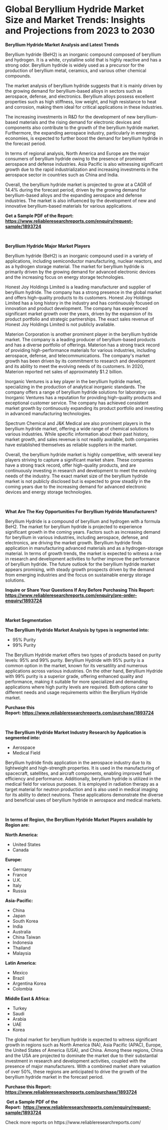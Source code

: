 <p><h1>Global Beryllium Hydride Market Size and Market Trends: Insights and Projections from 2023 to 2030</h1></p><p><strong>Beryllium Hydride Market Analysis and Latest Trends</strong></p>
<p><p>Beryllium hydride (BeH2) is an inorganic compound composed of beryllium and hydrogen. It is a white, crystalline solid that is highly reactive and has a strong odor. Beryllium hydride is widely used as a precursor for the production of beryllium metal, ceramics, and various other chemical compounds.</p><p>The market analysis of beryllium hydride suggests that it is mainly driven by the growing demand for beryllium-based alloys in sectors such as aerospace, defense, and electronics. Beryllium alloys possess excellent properties such as high stiffness, low weight, and high resistance to heat and corrosion, making them ideal for critical applications in these industries.</p><p>The increasing investments in R&D for the development of new beryllium-based materials and the rising demand for electronic devices and components also contribute to the growth of the beryllium hydride market. Furthermore, the expanding aerospace industry, particularly in emerging economies, is expected to further boost the demand for beryllium hydride in the forecast period.</p><p>In terms of regional analysis, North America and Europe are the major consumers of beryllium hydride owing to the presence of prominent aerospace and defense industries. Asia Pacific is also witnessing significant growth due to the rapid industrialization and increasing investments in the aerospace sector in countries such as China and India.</p><p>Overall, the beryllium hydride market is projected to grow at a CAGR of 14.4% during the forecast period, driven by the growing demand for beryllium-based alloys and the expanding aerospace and defense industries. The market is also influenced by the development of new and innovative beryllium-based materials for various applications.</p></p>
<p><strong>Get a Sample PDF of the Report:&nbsp; <a href="https://www.reliableresearchreports.com/enquiry/request-sample/1893724">https://www.reliableresearchreports.com/enquiry/request-sample/1893724</a></strong></p>
<p>&nbsp;</p>
<p><strong>Beryllium Hydride Major Market Players</strong></p>
<p><p>Beryllium hydride (BeH2) is an inorganic compound used in a variety of applications, including semiconductor manufacturing, nuclear reactors, and as a hydrogen storage material. The market for beryllium hydride is primarily driven by the growing demand for advanced electronic devices and the increasing focus on energy storage technologies.</p><p>Honest Joy Holdings Limited is a leading manufacturer and supplier of beryllium hydride. The company has a strong presence in the global market and offers high-quality products to its customers. Honest Joy Holdings Limited has a long history in the industry and has continuously focused on innovation and product development. The company has experienced significant market growth over the years, driven by the expansion of its product portfolio and strategic partnerships. The exact sales revenue of Honest Joy Holdings Limited is not publicly available.</p><p>Materion Corporation is another prominent player in the beryllium hydride market. The company is a leading producer of beryllium-based products and has a diverse portfolio of offerings. Materion has a strong track record of providing high-performance materials for various industries, including aerospace, defense, and telecommunications. The company's market growth has been driven by its commitment to research and development and its ability to meet the evolving needs of its customers. In 2020, Materion reported net sales of approximately $1.2 billion.</p><p>Inorganic Ventures is a key player in the beryllium hydride market, specializing in the production of analytical inorganic standards. The company offers a range of beryllium hydride solutions for laboratory use. Inorganic Ventures has a reputation for providing high-quality products and exceptional customer service. The company has achieved consistent market growth by continuously expanding its product portfolio and investing in advanced manufacturing technologies.</p><p>Spectrum Chemical and J&K Medical are also prominent players in the beryllium hydride market, offering a wide range of chemical solutions to various industries. While specific information about their past history, market growth, and sales revenue is not readily available, both companies have established themselves as reliable suppliers in the market.</p><p>Overall, the beryllium hydride market is highly competitive, with several key players striving to capture a significant market share. These companies have a strong track record, offer high-quality products, and are continuously investing in research and development to meet the evolving needs of the industry. The exact market size of the beryllium hydride market is not publicly disclosed but is expected to grow steadily in the coming years due to the increasing demand for advanced electronic devices and energy storage technologies.</p></p>
<p>&nbsp;</p>
<p><strong>What Are The Key Opportunities For Beryllium Hydride Manufacturers?</strong></p>
<p><p>Beryllium Hydride is a compound of beryllium and hydrogen with a formula BeH2. The market for beryllium hydride is projected to experience significant growth in the coming years. Factors such as increasing demand for beryllium in various industries, including aerospace, defense, and electronics, are driving the market growth. Beryllium hydride finds application in manufacturing advanced materials and as a hydrogen-storage material. In terms of growth trends, the market is expected to witness a rise in research and development activities to further improve the performance of beryllium hydride. The future outlook for the beryllium hydride market appears promising, with steady growth prospects driven by the demand from emerging industries and the focus on sustainable energy storage solutions.</p></p>
<p><strong>Inquire or Share Your Questions If Any Before Purchasing This Report: <a href="https://www.reliableresearchreports.com/enquiry/pre-order-enquiry/1893724">https://www.reliableresearchreports.com/enquiry/pre-order-enquiry/1893724</a></strong></p>
<p>&nbsp;</p>
<p><strong>Market Segmentation</strong></p>
<p><strong>The Beryllium Hydride Market Analysis by types is segmented into:</strong></p>
<p><ul><li>95% Purity</li><li>99% Purity</li></ul></p>
<p><p>The Beryllium Hydride market offers two types of products based on purity levels: 95% and 99% purity. Beryllium Hydride with 95% purity is a common option in the market, known for its versatility and numerous applications across various industries. On the other hand, Beryllium Hydride with 99% purity is a superior grade, offering enhanced quality and performance, making it suitable for more specialized and demanding applications where high purity levels are required. Both options cater to different needs and usage requirements within the Beryllium Hydride market.</p></p>
<p><strong>Purchase this Report:&nbsp;<a href="https://www.reliableresearchreports.com/purchase/1893724">https://www.reliableresearchreports.com/purchase/1893724</a></strong></p>
<p>&nbsp;</p>
<p><strong>The Beryllium Hydride Market Industry Research by Application is segmented into:</strong></p>
<p><ul><li>Aerospace</li><li>Medical Field</li></ul></p>
<p><p>Beryllium hydride finds application in the aerospace industry due to its lightweight and high-strength properties. It is used in the manufacturing of spacecraft, satellites, and aircraft components, enabling improved fuel efficiency and performance. Additionally, beryllium hydride is utilized in the medical field for various purposes. It is employed in radiation therapy as a target material for neutron production and is also used in medical imaging for its ability to detect neutrons. These applications demonstrate the diverse and beneficial uses of beryllium hydride in aerospace and medical markets.</p></p>
<p>&nbsp;</p>
<p><strong>In terms of Region, the Beryllium Hydride Market Players available by Region are:</strong></p>
<p>
    <p> <strong> North America: </strong>
        <ul>
            <li>United States</li>
            <li>Canada</li>
        </ul>
        </p> 
    <p> <strong> Europe: </strong>
        <ul>
            <li>Germany</li>
            <li>France</li>
            <li>U.K.</li>
            <li>Italy</li>
            <li>Russia</li>
        </ul>
        </p> 
    <p> <strong> Asia-Pacific: </strong>
        <ul>
            <li>China</li>
            <li>Japan</li>
            <li>South Korea</li>
            <li>India</li>
            <li>Australia</li>
            <li>China Taiwan</li>
            <li>Indonesia</li>
            <li>Thailand</li>
            <li>Malaysia</li>
        </ul>
        </p> 
    <p> <strong> Latin America: </strong>
        <ul>
            <li>Mexico</li>
            <li>Brazil</li>
            <li>Argentina Korea</li>
            <li>Colombia</li>
        </ul>
        </p> 
    <p> <strong> Middle East & Africa: </strong>
        <ul>
            <li>Turkey</li>
            <li>Saudi</li>
            <li>Arabia</li>
            <li>UAE</li>
            <li>Korea</li>
        </ul>
    </p>
    </p>
<p><p>The global market for beryllium hydride is expected to witness significant growth in regions such as North America (NA), Asia Pacific (APAC), Europe, the United States of America (USA), and China. Among these regions, China and the USA are projected to dominate the market due to their substantial investment in research and development activities, coupled with the presence of major manufacturers. With a combined market share valuation of over 50%, these regions are anticipated to drive the growth of the beryllium hydride market in the forecast period.</p></p>
<p><strong>Purchase this Report: <a href="https://www.reliableresearchreports.com/purchase/1893724">https://www.reliableresearchreports.com/purchase/1893724</a></strong></p>
<p>&nbsp;<strong>Get a Sample PDF of the Report:&nbsp;&nbsp;<a href="https://www.reliableresearchreports.com/enquiry/request-sample/1893724">https://www.reliableresearchreports.com/enquiry/request-sample/1893724</a></strong></p>
<p><strong></strong></p>
<p>Check more reports on https://www.reliableresearchreports.com/</p>